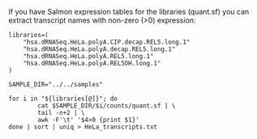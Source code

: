 
If you have Salmon expression tables for the libraries (quant.sf) you can extract transcript names with non-zero (>0) expression:


```
libraries=(
	"hsa.dRNASeq.HeLa.polyA.CIP.decap.REL5.long.1"
	"hsa.dRNASeq.HeLa.polyA.decap.REL5.long.1"
	"hsa.dRNASeq.HeLa.polyA.REL5.long.1"
	"hsa.dRNASeq.HeLa.polyA.REL5OH.long.1"
)

SAMPLE_DIR="../../samples"

for i in "${libraries[@]}"; do
        cat $SAMPLE_DIR/$i/counts/quant.sf | \
        tail -n+2 | \
        awk -F'\t' '$4>0 {print $1}'
done | sort | uniq > HeLa_transcripts.txt
```
